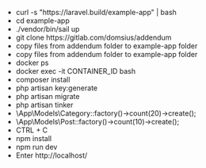 <ul>
    <li>curl -s "https://laravel.build/example-app" | bash</li>
    <li>cd example-app</li>
    <li>./vendor/bin/sail up</li>
    <li>git clone https://gitlab.com/domsius/addendum</li>
    <li>copy files from addendum folder to example-app folder</li>
    <li>copy files from addendum folder to example-app folder</li>
    <li>docker ps</li>
    <li>docker exec -it CONTAINER_ID bash</li>
    <li>composer install</li>
    <li>php artisan key:generate</li>
    <li>php artisan migrate</li>
    <li>php artisan tinker</li>
    <li>\App\Models\Category::factory()->count(20)->create();</li>
    <li>\App\Models\Post::factory()->count(10)->create();</li>
    <li>CTRL + C</li>
    <li>npm install</li>
    <li>npm run dev</li>
    <li>Enter http://localhost/</li>
<ul>
